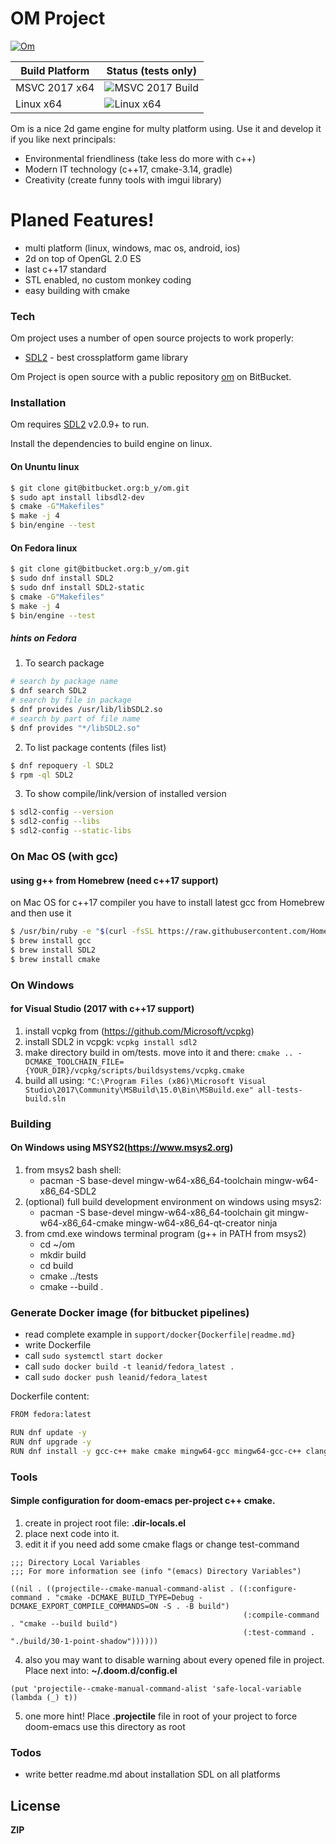 # OM Project

[![Om](https://bitbucket.org/account/user/b_y/projects/OM/avatar/32)](https://bitbucket.org/account/user/b_y/projects/OM)


Build Platform   | Status (tests only)
---------------- | ----------------------
MSVC 2017 x64    | ![MSVC 2017 Build](https://ci.appveyor.com/api/projects/status/bitbucket/b_y/om)
Linux x64        | ![Linux x64](https://img.shields.io/bitbucket/pipelines/b_y/om.svg)



Om is a nice 2d game engine for multy platform using. Use it and develop it if you like next principals:

  - Environmental friendliness (take less do more with c++)
  - Modern IT technology (c++17, cmake-3.14, gradle)
  - Creativity (create funny tools with imgui library)

# Planed Features!

  - multi platform (linux, windows, mac os, android, ios)
  - 2d on top of OpenGL 2.0 ES
  - last c++17 standard
  - STL enabled, no custom monkey coding
  - easy building with cmake

### Tech

Om project uses a number of open source projects to work properly:

* [SDL2] - best crossplatform game library

 Om Project is open source with a public repository [om](https://bitbucket.org/b_y/om)
 on BitBucket.

### Installation

Om requires [SDL2](http://libsdl.org/) v2.0.9+ to run.

Install the dependencies to build engine on linux.

#### On Ununtu linux

```sh
$ git clone git@bitbucket.org:b_y/om.git
$ sudo apt install libsdl2-dev
$ cmake -G"Makefiles" 
$ make -j 4
$ bin/engine --test
```

#### On Fedora linux
```sh
$ git clone git@bitbucket.org:b_y/om.git
$ sudo dnf install SDL2
$ sudo dnf install SDL2-static
$ cmake -G"Makefiles" 
$ make -j 4
$ bin/engine --test
```
##### hints on Fedora
1. To search package
```sh
# search by package name
$ dnf search SDL2
# search by file in package
$ dnf provides /usr/lib/libSDL2.so
# search by part of file name
$ dnf provides "*/libSDL2.so"
```
2. To list package contents (files list)
```sh
$ dnf repoquery -l SDL2
$ rpm -ql SDL2
```
3. To show compile/link/version of installed version
```sh
$ sdl2-config --version
$ sdl2-config --libs
$ sdl2-config --static-libs
```

### On Mac OS (with gcc)
#### using g++ from Homebrew (need c++17 support)
on Mac OS for c++17 compiler you have to install latest gcc from Homebrew and then use it
```sh
$ /usr/bin/ruby -e "$(curl -fsSL https://raw.githubusercontent.com/Homebrew/install/master/install)"
$ brew install gcc
$ brew install SDL2
$ brew install cmake
```

### On Windows
#### for Visual Studio (2017 with c++17 support)
1. install vcpkg from (https://github.com/Microsoft/vcpkg)
2. install SDL2 in vcpgk: ```vcpkg install sdl2```
3. make directory build in om/tests. move into it and there:
```cmake .. -DCMAKE_TOOLCHAIN_FILE={YOUR_DIR}/vcpkg/scripts/buildsystems/vcpkg.cmake```
4. build all using:
```"C:\Program Files (x86)\Microsoft Visual Studio\2017\Community\MSBuild\15.0\Bin\MSBuild.exe" all-tests-build.sln```

### Building
#### On Windows using MSYS2(https://www.msys2.org)
1. from msys2 bash shell:
    - pacman -S base-devel mingw-w64-x86_64-toolchain mingw-w64-x86_64-SDL2
2. (optional) full build development environment on windows using msys2:
    - pacman -S base-devel mingw-w64-x86_64-toolchain git mingw-w64-x86_64-cmake mingw-w64-x86_64-qt-creator ninja
3. from cmd.exe windows terminal program (g++ in PATH from msys2)
    - cd ~/om 
    - mkdir build 
    - cd build 
    - cmake ../tests 
    - cmake --build .

### Generate Docker image (for bitbucket pipelines)
 - read complete example in ```support/docker{Dockerfile|readme.md}```
 - write Dockerfile
 - call ```sudo systemctl start docker```
 - call ```sudo docker build -t leanid/fedora_latest .```
 - call ```sudo docker push leanid/fedora_latest```

Dockerfile content:

```sh
FROM fedora:latest

RUN dnf update -y
RUN dnf upgrade -y
RUN dnf install -y gcc-c++ make cmake mingw64-gcc mingw64-gcc-c++ clang wine git SDL2-devel SDL2-static mingw64-SDL2 mingw64-SDL2-static libstdc++-static glibc-static ninja-build
```
### Tools 
#### Simple configuration for **doom-emacs** per-project c++ cmake.
1. create in project root file: **.dir-locals.el**
2. place next code into it.
3. edit it if you need add some cmake flags or change test-command
```elisp
;;; Directory Local Variables
;;; For more information see (info "(emacs) Directory Variables")

((nil . ((projectile--cmake-manual-command-alist . ((:configure-command . "cmake -DCMAKE_BUILD_TYPE=Debug -DCMAKE_EXPORT_COMPILE_COMMANDS=ON -S . -B build")
                                                    (:compile-command . "cmake --build build")
                                                    (:test-command . "./build/30-1-point-shadow"))))))
```
4. also you may want to disable warning about every opened file in project. Place next into: **~/.doom.d/config.el**
```elisp
(put 'projectile--cmake-manual-command-alist 'safe-local-variable (lambda (_) t))
```
5. one more hint! Place **.projectile** file in root of your project to force doom-emacs use this directory as root
### Todos

 - write better readme.md about installation SDL on all platforms

License
----

**ZIP**

[//]: # (These are reference links used in the body of this note and get stripped out when the markdown processor does its job. There is no need to format nicely because it shouldn't be seen. Thanks SO - http://stackoverflow.com/questions/4823468/store-comments-in-markdown-syntax)


   [SDL2]: <http://libsdl.org/>


